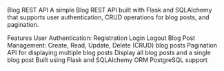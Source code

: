 Blog REST API
A simple Blog REST API built with Flask and SQLAlchemy that supports user authentication, CRUD operations for blog posts, and pagination.

Features
User Authentication:
Registration
Login
Logout
Blog Post Management:
Create, Read, Update, Delete (CRUD) blog posts
Pagination API for displaying multiple blog posts
Display all blog posts and a single blog post
Built using Flask and SQLAlchemy ORM
PostgreSQL support
